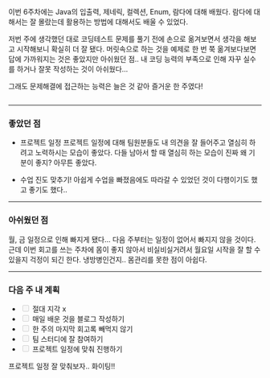 <p>이번 6주차에는 Java의 입출력, 제네릭, 컬렉션, Enum, 람다에 대해 배웠다. 람다에 대해서는 잘 몰랐는데 활용하는 방법에 대해서도 배울 수 있었다.</p>
<p>저번 주에 생각했던 대로 코딩테스트 문제를 풀기 전에 손으로 옮겨보면서 생각을 해보고 시작해보니 확실히 더 잘 됐다. 머릿속으로 하는 것을 예제로 한 번 쭉 옮겨보다보면 답에 가까워지는 것은 좋았지만 아쉬웠던 점.. 내 코딩 능력의 부족으로 인해 자꾸 실수를 하거나 잘못 작성하는 것이 아쉬웠다...</p>
<p>그래도 문제해결에 접근하는 능력은 늘은 것 같아 즐거운 한 주였다!</p>
<p><img alt="" src="https://velog.velcdn.com/images/jojehuni_9759/post/bcd8b087-5402-46af-ae02-0e34f7250c75/image.png" /></p>
<hr />
<h3 id="좋았던-점">좋았던 점</h3>
<ul>
<li><p>프로젝트 일정
프로젝트 일정에 대해 팀원분들도 내 의견을 잘 들어주고 열심히 하려고 노력하시는 모습이 좋았다. 다들 남아서 할 때 열심히 하는 모습이 진짜 왜 기분이 좋지? 아무튼 좋았다.</p>
</li>
<li><p>수업 진도 맞추기!
아쉽게 수업을 빠졌음에도 따라갈 수 있었던 것이 다행이기도 했고 좋기도 했다..</p>
</li>
</ul>
<hr />
<h3 id="아쉬웠던-점">아쉬웠던 점</h3>
<p>월, 금 일정으로 인해 빠지게 됐다... 다음 주부터는 일정이 없어서 빠지지 않을 것이다.
근데 이번 회고를 쓰는 주차에 몸이 좋지 않아서 비실비실거려서 월요일 시작을 잘 할 수 있을지 걱정이 되긴 한다. 냉방병인건지.. 몸관리를 못한 점이 아쉽다.</p>
<hr />
<h3 id="다음-주-내-계획">다음 주 내 계획</h3>
<ul>
<li><input disabled="" type="checkbox" /> 절대 지각 x</li>
<li><input disabled="" type="checkbox" /> 매일 배운 것을 블로그 작성하기</li>
<li><input disabled="" type="checkbox" /> 한 주의 마지막 회고록 빼먹지 않기</li>
<li><input disabled="" type="checkbox" /> 팀 스터디에 잘 참여하기</li>
<li><input disabled="" type="checkbox" /> 프로젝트 일정에 맞춰 진행하기</li>
</ul>
<p>프로젝트 일정 잘 맞춰보자.. 화이팅!!</p>